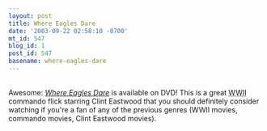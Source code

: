 ```yaml
---
layout: post
title: Where Eagles Dare
date: '2003-09-22 02:58:10 -0700'
mt_id: 547
blog_id: 1
post_id: 547
basename: where-eagles-dare
---
```

<br />Awesome: <a href="http://www.amazon.com/exec/obidos/ASIN/B00009N80R/bbrown-20/ref=nosim/" title="Amazon link"><cite>Where Eagles Dare</cite></a> is available on DVD! This is a great <acronym title="World War II">WWII</acronym> commando flick starring Clint Eastwood that you should definitely consider watching if you're a fan of any of the previous genres (WWII movies, commando movies, Clint Eastwood movies).<br /><br /><br />
